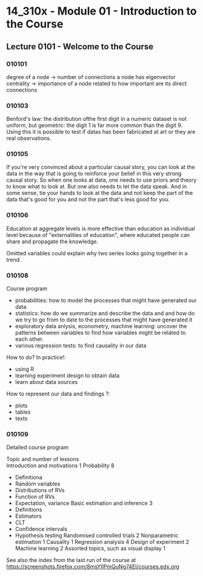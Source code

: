
# 14_310x - Module 01 - Introduction to the Course #

## Lecture 0101 - Welcome to the Course ##

### 010101 ###
degree of a node -> number of connections a node has
eigenvector centrality -> importance of a node related to how important are its direct connections

### 010103 ###
Benford's law: the distribution ofthe first digit in a numeric dataset is not uniform, but geometric: the digit 1 is far more common than the digit 9. Using this it is possible to test if datas has been fabricated at art or they are real observations.

### 010105 ###
If you're very convinced about a particular causal story, you can look at the data in the way that is going to reinforce your belief in this very strong causal story.
So when one looks at data, one needs to use priors and theory to know what to look at.
But one also needs to let the data speak.
And in some sense, tie your hands to look at the data and not keep the part of the data that's good for you and not the part that's less good for you.

### 010106 ###
Education at aggregate levels is more effective than education as individual level because of "externalities of education", where educated people can share and propagate the knowledge.

Omitted variables could explain why two series looks going together in a trend.

### 010108 ###
Course program
- probabilities: how to model the processes that might have generated our data
- statistics: how do we summarize and describe the data and and how do we try to go from to date to the processes that might have generated it
- exploratory data anlysis, econometry, machine learning: uncover the patterns between variables to find how variables might be related to each other.
- various regression tests: to find causality in our data

How to do? In practice!:
- using R
- learning experiment design to obtain data
- learn about data sources

How to represent our data and findings ?:
- plots
- tables
- texts

### 010109 ###
Detailed course program

Topic and number of lessons        
Introduction and motivations            1
Probability                             8
 - Definitiona
 - Random variables
 - Distributions of RVs
 - Function of RVs
 - Expectation, variance
Basic estimation and inference          3
 - Definitions
 - Estimators
 - CLT
 - Confidence intervals
 - Hypothesis testing
Randomised controlled trials            2
Nonparametric estimation                1
Causality                               1
Regression analysis                     4
Design of experiment                    2
Machine learning                        2
Assorted topics, such as visual display 1

See also the index from the last run of the course at https://screenshots.firefox.com/8msYlIPmQuNg74EI/courses.edx.org


